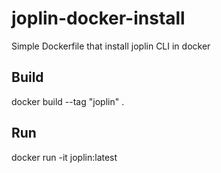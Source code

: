 # joplin-docker-install

Simple Dockerfile that install joplin CLI in docker

## Build
docker build --tag "joplin" .

## Run
docker run -it joplin:latest
